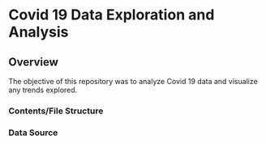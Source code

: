 # Covid 19 Data Exploration and Analysis
## Overview
The objective of this repository was to analyze Covid 19 data and visualize any trends explored.
### Contents/File Structure
### Data Source
